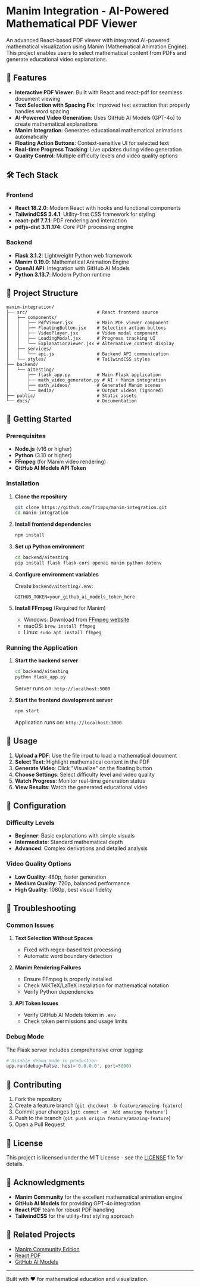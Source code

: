 # Manim Integration - AI-Powered Mathematical PDF Viewer

An advanced React-based PDF viewer with integrated AI-powered mathematical visualization using Manim (Mathematical Animation Engine). This project enables users to select mathematical content from PDFs and generate educational video explanations.

## 🚀 Features

- **Interactive PDF Viewer**: Built with React and react-pdf for seamless document viewing
- **Text Selection with Spacing Fix**: Improved text extraction that properly handles word spacing
- **AI-Powered Video Generation**: Uses GitHub AI Models (GPT-4o) to create mathematical explanations
- **Manim Integration**: Generates educational mathematical animations automatically
- **Floating Action Buttons**: Context-sensitive UI for selected text
- **Real-time Progress Tracking**: Live updates during video generation
- **Quality Control**: Multiple difficulty levels and video quality options

## 🛠️ Tech Stack

### Frontend
- **React 18.2.0**: Modern React with hooks and functional components
- **TailwindCSS 3.4.1**: Utility-first CSS framework for styling
- **react-pdf 7.7.1**: PDF rendering and interaction
- **pdfjs-dist 3.11.174**: Core PDF processing engine

### Backend
- **Flask 3.1.2**: Lightweight Python web framework
- **Manim 0.19.0**: Mathematical Animation Engine
- **OpenAI API**: Integration with GitHub AI Models
- **Python 3.13.7**: Modern Python runtime

## 📁 Project Structure

```
manim-integration/
├── src/                          # React frontend source
│   ├── components/
│   │   ├── PdfViewer.jsx         # Main PDF viewer component
│   │   ├── FloatingButton.jsx    # Selection action buttons
│   │   ├── VideoPlayer.jsx       # Video modal component
│   │   ├── LoadingModal.jsx      # Progress tracking UI
│   │   └── ExplanationViewer.jsx # Alternative content display
│   ├── services/
│   │   └── api.js                # Backend API communication
│   └── styles/                   # TailwindCSS styles
├── backend/
│   └── aitesting/
│       ├── flask_app.py          # Main Flask application
│       ├── math_video_generator.py # AI + Manim integration
│       ├── math_videos/          # Generated Manim scenes
│       └── media/                # Output videos (ignored)
├── public/                       # Static assets
└── docs/                         # Documentation
```

## 🚦 Getting Started

### Prerequisites

- **Node.js** (v16 or higher)
- **Python** (3.10 or higher)
- **FFmpeg** (for Manim video rendering)
- **GitHub AI Models API Token**

### Installation

1. **Clone the repository**
   ```bash
   git clone https://github.com/Trimpu/manim-integration.git
   cd manim-integration
   ```

2. **Install frontend dependencies**
   ```bash
   npm install
   ```

3. **Set up Python environment**
   ```bash
   cd backend/aitesting
   pip install flask flask-cors openai manim python-dotenv
   ```

4. **Configure environment variables**
   
   Create `backend/aitesting/.env`:
   ```env
   GITHUB_TOKEN=your_github_ai_models_token_here
   ```

5. **Install FFmpeg** (Required for Manim)
   - Windows: Download from [FFmpeg website](https://ffmpeg.org/download.html)
   - macOS: `brew install ffmpeg`
   - Linux: `sudo apt install ffmpeg`

### Running the Application

1. **Start the backend server**
   ```bash
   cd backend/aitesting
   python flask_app.py
   ```
   Server runs on: `http://localhost:5000`

2. **Start the frontend development server**
   ```bash
   npm start
   ```
   Application runs on: `http://localhost:3000`

## 🎯 Usage

1. **Upload a PDF**: Use the file input to load a mathematical document
2. **Select Text**: Highlight mathematical content in the PDF
3. **Generate Video**: Click "Visualize" on the floating button
4. **Choose Settings**: Select difficulty level and video quality
5. **Watch Progress**: Monitor real-time generation status
6. **View Results**: Watch the generated educational video

## 🔧 Configuration

### Difficulty Levels
- **Beginner**: Basic explanations with simple visuals
- **Intermediate**: Standard mathematical depth
- **Advanced**: Complex derivations and detailed analysis

### Video Quality Options
- **Low Quality**: 480p, faster generation
- **Medium Quality**: 720p, balanced performance
- **High Quality**: 1080p, best visual fidelity

## 🐛 Troubleshooting

### Common Issues

1. **Text Selection Without Spaces**
   - Fixed with regex-based text processing
   - Automatic word boundary detection

2. **Manim Rendering Failures**
   - Ensure FFmpeg is properly installed
   - Check MiKTeX/LaTeX installation for mathematical notation
   - Verify Python dependencies

3. **API Token Issues**
   - Verify GitHub AI Models token in `.env`
   - Check token permissions and usage limits

### Debug Mode

The Flask server includes comprehensive error logging:
```python
# Disable debug mode in production
app.run(debug=False, host='0.0.0.0', port=5000)
```

## 🤝 Contributing

1. Fork the repository
2. Create a feature branch (`git checkout -b feature/amazing-feature`)
3. Commit your changes (`git commit -m 'Add amazing feature'`)
4. Push to the branch (`git push origin feature/amazing-feature`)
5. Open a Pull Request

## 📄 License

This project is licensed under the MIT License - see the [LICENSE](LICENSE) file for details.

## 🙏 Acknowledgments

- **Manim Community** for the excellent mathematical animation engine
- **GitHub AI Models** for providing GPT-4o integration
- **React PDF** team for robust PDF handling
- **TailwindCSS** for the utility-first styling approach

## 🔗 Related Projects

- [Manim Community Edition](https://github.com/ManimCommunity/manim)
- [React PDF](https://github.com/wojtekmaj/react-pdf)
- [GitHub AI Models](https://docs.github.com/en/copilot/github-copilot-chat)

---

Built with ❤️ for mathematical education and visualization.
